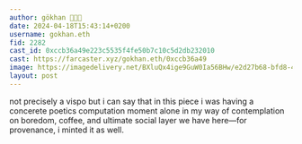 ```yaml
---
author: gökhan 🧬💾🚀
date: 2024-04-18T15:43:14+0200
username: gokhan.eth
fid: 2282
cast_id: 0xccb36a49e223c5535f4fe50b7c10c5d2db232010
cast: https://farcaster.xyz/gokhan.eth/0xccb36a49
image: https://imagedelivery.net/BXluQx4ige9GuW0Ia56BHw/e2d27b68-bfd8-4dd6-f2c6-0ae5ad94e500/original
layout: post
---
```


not precisely a vispo but i can say that in this piece i was having a concerete poetics computation moment alone in my way of contemplation on boredom, coffee, and ultimate social layer we have here—for provenance, i minted it as well.

<img src='https://imagedelivery.net/BXluQx4ige9GuW0Ia56BHw/e2d27b68-bfd8-4dd6-f2c6-0ae5ad94e500/original' alt='' referrerpolicy='no-referrer'/>
